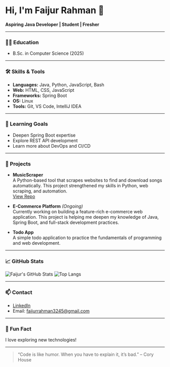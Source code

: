 # Hi, I'm Faijur Rahman 👋

**Aspiring Java Developer | Student | Fresher**

---

### 👨‍🎓 Education
- B.Sc. in Computer Science (2025)

---

### 🛠️ Skills & Tools
- **Languages:** Java, Python, JavaScript, Bash
- **Web:** HTML, CSS, JavaScript
- **Frameworks:** Spring Boot
- **OS:** Linux
- **Tools:** Git, VS Code, IntelliJ IDEA

---

### 🚀 Learning Goals
- Deepen Spring Boot expertise
- Explore REST API development
- Learn more about DevOps and CI/CD

---

### 🌟 Projects

- **MusicScraper**  
  A Python-based tool that scrapes websites to find and download songs automatically. This project strengthened my skills in Python, web scraping, and automation.  
  [View Repo](https://github.com/Faijur-Rahman/MusicScraper)

- **E-Commerce Platform** _(Ongoing)_  
  Currently working on building a feature-rich e-commerce web application. This project is helping me deepen my knowledge of Java, Spring Boot, and full-stack development practices.

- **Todo App**  
  A simple todo application to practice the fundamentals of programming and web development.

---

### 📈 GitHub Stats

![Faijur's GitHub Stats](https://github-readme-stats.vercel.app/api?username=Faijur-Rahman&show_icons=true&theme=dark&hide_title=true)
![Top Langs](https://github-readme-stats.vercel.app/api/top-langs/?username=Faijur-Rahman&layout=compact&theme=dark)

---

### 📫 Contact
- [LinkedIn](https://www.linkedin.com/in/faijur-rahman-3996702a9)
- Email: faijurrahman3245@gmail.com

---

### 🌱 Fun Fact
I love exploring new technologies!

---

> “Code is like humor. When you have to explain it, it’s bad.” – Cory House

<!--
Minimalist, professional profile README for Faijur-Rahman.
-->
